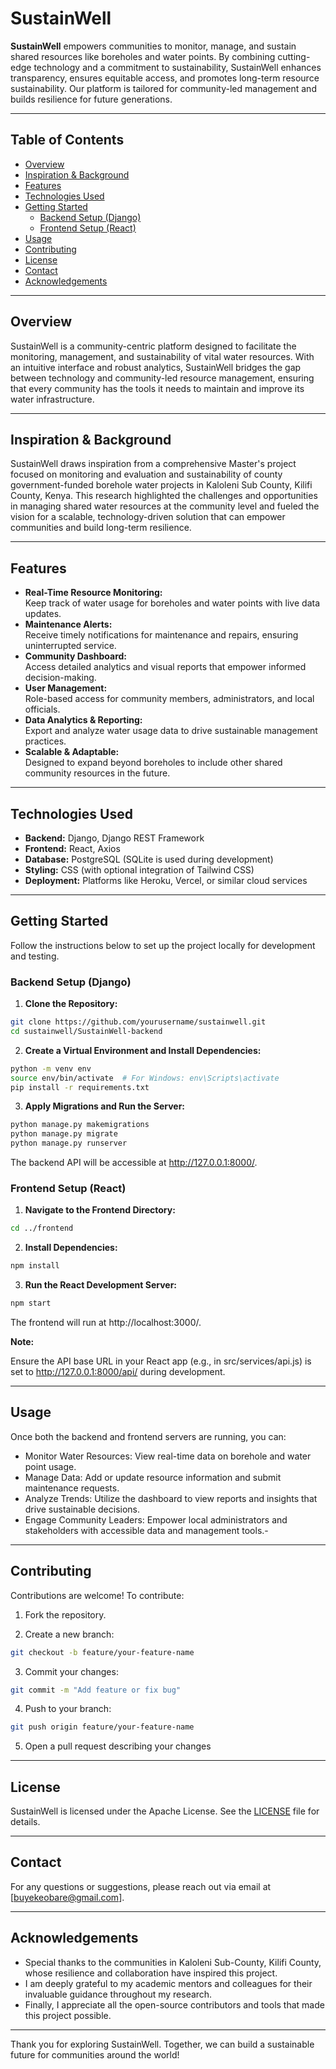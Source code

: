 # SustainWell

**SustainWell** empowers communities to monitor, manage, and sustain shared resources like boreholes and water points. By combining cutting-edge technology and a commitment to sustainability, SustainWell enhances transparency, ensures equitable access, and promotes long-term resource sustainability. Our platform is tailored for community-led management and builds resilience for future generations.

---

## Table of Contents

- [Overview](#overview)
- [Inspiration & Background](#inspiration--background)
- [Features](#features)
- [Technologies Used](#technologies-used)
- [Getting Started](#getting-started)
  - [Backend Setup (Django)](#backend-setup-django)
  - [Frontend Setup (React)](#frontend-setup-react)
- [Usage](#usage)
- [Contributing](#contributing)
- [License](#license)
- [Contact](#contact)
- [Acknowledgements](#acknowledgements)

---

## Overview

SustainWell is a community-centric platform designed to facilitate the monitoring, management, and sustainability of vital water resources.
With an intuitive interface and robust analytics, SustainWell bridges the gap between technology and community-led resource management,
ensuring that every community has the tools it needs to maintain and improve its water infrastructure.

---

## Inspiration & Background

SustainWell draws inspiration from a comprehensive Master's project focused on monitoring and evaluation and sustainability of county government-funded borehole water projects in Kaloleni Sub County, Kilifi County, Kenya.
This research highlighted the challenges and opportunities in managing shared water resources at the community level and fueled the vision for a scalable, technology-driven solution that can empower communities and build long-term resilience.

---

## Features

- **Real-Time Resource Monitoring:**  
  Keep track of water usage for boreholes and water points with live data updates.
- **Maintenance Alerts:**  
  Receive timely notifications for maintenance and repairs, ensuring uninterrupted service.
- **Community Dashboard:**  
  Access detailed analytics and visual reports that empower informed decision-making.
- **User Management:**  
  Role-based access for community members, administrators, and local officials.
- **Data Analytics & Reporting:**  
  Export and analyze water usage data to drive sustainable management practices.
- **Scalable & Adaptable:**  
  Designed to expand beyond boreholes to include other shared community resources in the future.

---

## Technologies Used

- **Backend:** Django, Django REST Framework
- **Frontend:** React, Axios
- **Database:** PostgreSQL (SQLite is used during development)
- **Styling:** CSS (with optional integration of Tailwind CSS)
- **Deployment:** Platforms like Heroku, Vercel, or similar cloud services

---

## Getting Started

Follow the instructions below to set up the project locally for development and testing.

### Backend Setup (Django)

1. **Clone the Repository:**

```bash
git clone https://github.com/yourusername/sustainwell.git
cd sustainwell/SustainWell-backend
```

2. **Create a Virtual Environment and Install Dependencies:**

```bash
python -m venv env
source env/bin/activate  # For Windows: env\Scripts\activate
pip install -r requirements.txt
```

3. **Apply Migrations and Run the Server:**

```bash
python manage.py makemigrations
python manage.py migrate
python manage.py runserver
```

The backend API will be accessible at http://127.0.0.1:8000/.

### Frontend Setup (React)

1. **Navigate to the Frontend Directory:**

```bash
cd ../frontend
```

2. **Install Dependencies:**

```bash
npm install
```

3. **Run the React Development Server:**

```bash
npm start
```

The frontend will run at http://localhost:3000/.

**Note:**

Ensure the API base URL in your React app (e.g., in src/services/api.js) is set to
http://127.0.0.1:8000/api/ during development.

---

## Usage

Once both the backend and frontend servers are running, you can:

- Monitor Water Resources: View real-time data on borehole and water point usage.
- Manage Data: Add or update resource information and submit maintenance requests.
- Analyze Trends: Utilize the dashboard to view reports and insights that drive sustainable decisions.
- Engage Community Leaders: Empower local administrators and stakeholders with accessible data and management tools.-

---

## Contributing

Contributions are welcome! To contribute:

1. Fork the repository.

2. Create a new branch:

```bash
git checkout -b feature/your-feature-name
```

3. Commit your changes:

```bash
git commit -m "Add feature or fix bug"
```

4. Push to your branch:

```bash
git push origin feature/your-feature-name
```

5. Open a pull request describing your changes

---

## License

SustainWell is licensed under the Apache License. See the [LICENSE](LICENSE) file for details.

---

## Contact

For any questions or suggestions, please reach out via email at [buyekeobare@gmail.com].

---

## Acknowledgements

- Special thanks to the communities in Kaloleni Sub-County, Kilifi County, whose resilience and collaboration have inspired this project.
- I am deeply grateful to my academic mentors and colleagues for their invaluable guidance throughout my research.
- Finally, I appreciate all the open-source contributors and tools that made this project possible.

---

Thank you for exploring SustainWell. Together, we can build a sustainable future for communities around the world!
